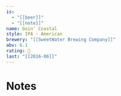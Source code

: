 ```yaml
---
is:
  - "[[beer]]"
  - "[[note]]"
name: Goin' Coastal
style: IPA - American
brewery: "[[SweetWater Brewing Company]]"
abv: 6.1
rating: 🤞
last: "[[2016-06]]"
---
```

# Notes

